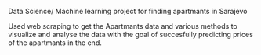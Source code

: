
Data Science/ Machine learning project for finding apartmants in Sarajevo 

Used web scraping to get the Apartmants data and various methods to visualize and analyse the data with the goal of succesfully predicting prices of the apartmants in the end. 


